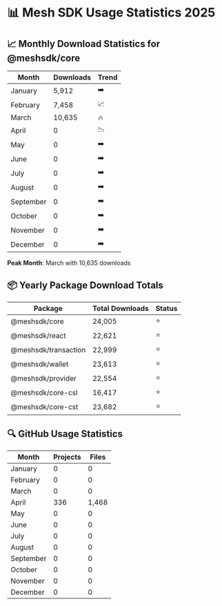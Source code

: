 # 📊 Mesh SDK Usage Statistics 2025

## 📈 Monthly Download Statistics for @meshsdk/core

| Month | Downloads | Trend |
|-------|-----------|-------|
| January | 5,912 | ➡️ |
| February | 7,458 | 📈 |
| March | 10,635 | 🔥 |
| April | 0 | 📉 |
| May | 0 | ➡️ |
| June | 0 | ➡️ |
| July | 0 | ➡️ |
| August | 0 | ➡️ |
| September | 0 | ➡️ |
| October | 0 | ➡️ |
| November | 0 | ➡️ |
| December | 0 | ➡️ |

**Peak Month**: March with 10,635 downloads

## 📦 Yearly Package Download Totals

| Package | Total Downloads | Status |
|---------|----------------|---------|
| @meshsdk/core | 24,005 | ⭐ |
| @meshsdk/react | 22,621 | ⭐ |
| @meshsdk/transaction | 22,999 | ⭐ |
| @meshsdk/wallet | 23,613 | ⭐ |
| @meshsdk/provider | 22,554 | ⭐ |
| @meshsdk/core-csl | 16,417 | ⭐ |
| @meshsdk/core-cst | 23,682 | ⭐ |

## 🔍 GitHub Usage Statistics

| Month | Projects | Files |
|-------|----------|-------|
| January | 0 | 0 |
| February | 0 | 0 |
| March | 0 | 0 |
| April | 336 | 1,468 |
| May | 0 | 0 |
| June | 0 | 0 |
| July | 0 | 0 |
| August | 0 | 0 |
| September | 0 | 0 |
| October | 0 | 0 |
| November | 0 | 0 |
| December | 0 | 0 |